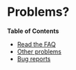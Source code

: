 Problems?
=========

**Table of Contents**

-   [Read the FAQ](/install/problems/faq.html)
-   [Other problems](/install/problems/support.html)
-   [Bug reports](/install/problems/bugs.html)
